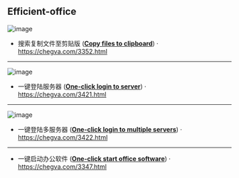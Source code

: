 ## Efficient-office
![image](https://github.com/anzhihe/Efficient-office/blob/master/copy-files-to-clipboard/File-Copy-demo.gif)
- 搜索复制文件至剪贴版 ([**Copy files to clipboard**](/copy-files-to-clipboard)) · https://chegva.com/3352.html
---
![image](https://github.com/anzhihe/Efficient-office/blob/master/one-click-login-server/Alfred-Server-demo.gif)
- 一键登陆服务器 ([**One-click login to server**](/one-click-login-server)) · https://chegva.com/3421.html
---
![image](https://github.com/anzhihe/Efficient-office/blob/master/login-multiple-servers/Login-Multiple-Servers.gif)
- 一键登陆多服务器 ([**One-click login to multiple servers**](/login-multiple-servers)) · https://chegva.com/3422.html
---
- 一键启动办公软件 ([**One-click start office software**](/one-click-start-software)) · https://chegva.com/3347.html 
